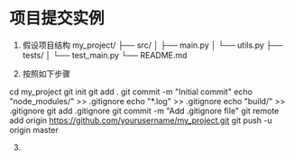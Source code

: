 # 项目提交实例

1. 假设项目结构 
 my_project/
├── src/
│   ├── main.py
│   └── utils.py
├── tests/
│   └── test_main.py
└── README.md


2. 按照如下步骤

cd my_project
git init
git add .
git commit -m "Initial commit"
echo "node_modules/" >> .gitignore
echo "*.log" >> .gitignore
echo "build/" >> .gitignore
git add .gitignore
git commit -m "Add .gitignore file"
git remote add origin https://github.com/yourusername/my_project.git
git push -u origin master


3. 



